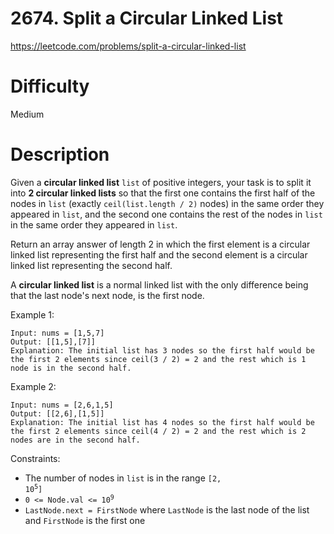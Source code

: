 # 2674. Split a Circular Linked List

https://leetcode.com/problems/split-a-circular-linked-list

# Difficulty
Medium

# Description
Given a **circular linked list** `list` of positive integers, your task is to split it into **2 circular linked lists** so that the first one contains the first half of the nodes in `list` (exactly `ceil(list.length / 2)` nodes) in the same order they appeared in `list`, and the second one contains the rest of the nodes in `list` in the same order they appeared in `list`.

Return an array answer of length 2 in which the first element is a circular linked list representing the first half and the second element is a circular linked list representing the second half.

A **circular linked list** is a normal linked list with the only difference being that the last node's next node, is the first node.

Example 1:
```
Input: nums = [1,5,7]
Output: [[1,5],[7]]
Explanation: The initial list has 3 nodes so the first half would be the first 2 elements since ceil(3 / 2) = 2 and the rest which is 1 node is in the second half.
```

Example 2:
```
Input: nums = [2,6,1,5]
Output: [[2,6],[1,5]]
Explanation: The initial list has 4 nodes so the first half would be the first 2 elements since ceil(4 / 2) = 2 and the rest which is 2 nodes are in the second half.
```

Constraints:

- The number of nodes in `list` is in the range <code>[2, 10<sup>5</sup>]</code>
- <code>0 <= Node.val <= 10<sup>9</sup></code>
- `LastNode.next = FirstNode` where `LastNode` is the last node of the list and `FirstNode` is the first one

